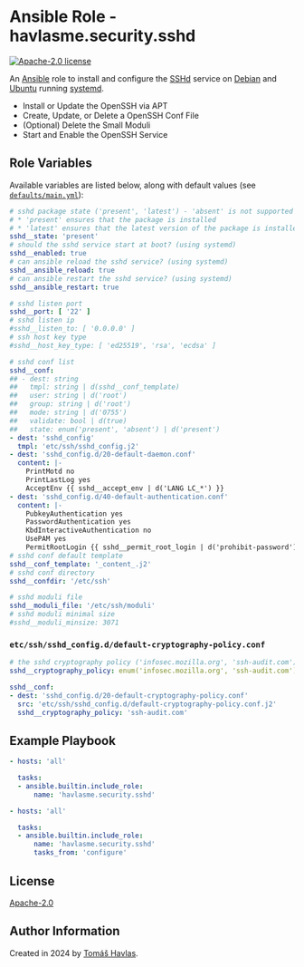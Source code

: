 Ansible Role - havlasme.security.sshd
=====================================

[![Apache-2.0 license][license-image]][license-link]

An [Ansible](https://www.ansible.com/) role to install and configure the [SSHd](https://www.openssh.com/) service on [Debian](https://www.debian.org/) and [Ubuntu](https://www.ubuntu.com/) running [systemd](https://systemd.io/).

- Install or Update the OpenSSH via APT
- Create, Update, or Delete a OpenSSH Conf File
- (Optional) Delete the Small Moduli
- Start and Enable the OpenSSH Service

Role Variables
--------------

Available variables are listed below, along with default values (see [`defaults/main.yml`](defaults/main.yml)):

```yaml
# sshd package state ('present', 'latest') - 'absent' is not supported
# * 'present' ensures that the package is installed
# * 'latest' ensures that the latest version of the package is installed
sshd__state: 'present'
# should the sshd service start at boot? (using systemd)
sshd__enabled: true
# can ansible reload the sshd service? (using systemd)
sshd__ansible_reload: true
# can ansible restart the sshd service? (using systemd)
sshd__ansible_restart: true

# sshd listen port
sshd__port: [ '22' ]
# sshd listen ip
#sshd__listen_to: [ '0.0.0.0' ]
# ssh host key type
#sshd__host_key_type: [ 'ed25519', 'rsa', 'ecdsa' ]

# sshd conf list
sshd__conf:
## - dest: string
##   tmpl: string | d(sshd__conf_template)
##   user: string | d('root')
##   group: string | d('root')
##   mode: string | d('0755')
##   validate: bool | d(true)
##   state: enum('present', 'absent') | d('present')
- dest: 'sshd_config'
  tmpl: 'etc/ssh/sshd_config.j2'
- dest: 'sshd_config.d/20-default-daemon.conf'
  content: |-
    PrintMotd no
    PrintLastLog yes
    AcceptEnv {{ sshd__accept_env | d('LANG LC_*') }}
- dest: 'sshd_config.d/40-default-authentication.conf'
  content: |-
    PubkeyAuthentication yes
    PasswordAuthentication yes
    KbdInteractiveAuthentication no
    UsePAM yes
    PermitRootLogin {{ sshd__permit_root_login | d('prohibit-password') }}
# sshd conf default template
sshd__conf_template: '_content_.j2'
# sshd conf directory
sshd__confdir: '/etc/ssh'

# sshd moduli file
sshd__moduli_file: '/etc/ssh/moduli'
# sshd moduli minimal size
#sshd__moduli_minsize: 3071
```

### `etc/ssh/sshd_config.d/default-cryptography-policy.conf`

```yaml title='etc/ssh/sshd_config.d/default-cryptography-policy.conf'
# the sshd cryptography policy ('infosec.mozilla.org', 'ssh-audit.com')
sshd__cryptography_policy: enum('infosec.mozilla.org', 'ssh-audit.com') | d('infosec.mozilla.org')
```

```yaml
sshd__conf:
- dest: 'sshd_config.d/20-default-cryptography-policy.conf'
  src: 'etc/ssh/sshd_config.d/default-cryptography-policy.conf.j2'
  sshd__cryptography_policy: 'ssh-audit.com'
```

Example Playbook
----------------

```yaml title='Minimal'
- hosts: 'all'

  tasks:
  - ansible.builtin.include_role:
      name: 'havlasme.security.sshd'
```

```yaml title='Configure-Only'
- hosts: 'all'

  tasks:
  - ansible.builtin.include_role:
      name: 'havlasme.security.sshd'
      tasks_from: 'configure'
```

License
-------

[Apache-2.0][license-link]

Author Information
------------------

Created in 2024 by [Tomáš Havlas](https://havlas.me/).


[license-image]: https://img.shields.io/badge/license-Apache2.0-blue.svg?style=flat-square
[license-link]: ../../LICENSE
